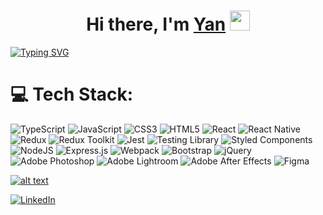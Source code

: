 <h1 align="center">Hi there, I'm <a href="https://www.linkedin.com/in/yan-yunitski-4a5216125/" target="_blank">Yan</a>
<img src="https://github.com/blackcater/blackcater/raw/main/images/Hi.gif" height="32"/></h1>

<a href="https://git.io/typing-svg"><img src="https://readme-typing-svg.demolab.com?font=Fira+Code&pause=1000&width=435&lines=JS, Bikes,+Vinyl,+Beer" alt="Typing SVG" /></a>

# 💻 Tech Stack:
![TypeScript](https://img.shields.io/badge/Typescript-007ACC.svg?style=flat-square&logo=typescript&logoColor=white)
![JavaScript](https://img.shields.io/badge/Javascript-323330.svg?style=flat-square&logo=javascript&logoColor=%23F7DF1E)
![CSS3](https://img.shields.io/badge/CSS3-1a6eb2.svg?style=flat-square&logo=css3&logoColor=white)
![HTML5](https://img.shields.io/badge/HTML5-E34F26.svg?style=flat-square&logo=html5&logoColor=white)
![React](https://img.shields.io/badge/React-20232a.svg?style=flat-square&logo=react&logoColor=%2361DAFB)
![React Native](https://img.shields.io/badge/React_Native-20232a.svg?style=flat-square&logo=react&logoColor=%2361DAFB)
![Redux](https://img.shields.io/badge/Redux-593d88.svg?style=flat-square&logo=redux&logoColor=white)
![Redux Toolkit](https://img.shields.io/badge/Redux_Toolkit-593d88.svg?style=flat-square&logo=redux&logoColor=white)
![Jest](https://img.shields.io/badge/Jest-8e475b.svg?style=flat-square&logo=jest&logoColor=white)
![Testing Library](https://img.shields.io/badge/Testing_Library-white.svg?style=flat-square&logo=testing-library&logoColor=c72626)
![Styled Components](https://img.shields.io/badge/Styled_Components-DB7093?style=flat-square&logo=styled-components&logoColor=white)
![NodeJS](https://img.shields.io/badge/Node.js-6DA55F?style=flat-square&logo=node.js&logoColor=white)
![Express.js](https://img.shields.io/badge/Express.js-404d59.svg?style=flat-square&logo=express&logoColor=%2361DAFB)
![Webpack](https://img.shields.io/badge/Webpack-2b3a42.svg?style=flat-square&logo=webpack&logoColor=%2361DAFB)
![Bootstrap](https://img.shields.io/badge/Bootstrap-563D7C.svg?style=flat-square&logo=bootstrap&logoColor=white)
![jQuery](https://img.shields.io/badge/jQuery-0769ad.svg?style=flat-square&logo=jquery&logoColor=7acef4)
![Adobe Photoshop](https://img.shields.io/badge/Adobe_Photoshop-001d26.svg?style=flat-square&logo=adobephotoshop&logoColor=37c5ff)
![Adobe Lightroom](https://img.shields.io/badge/Adobe_Lightroom-17232d.svg?style=flat-square&logo=Adobe%20Lightroom&logoColor=aed1e8)
![Adobe After Effects](https://img.shields.io/badge/Adobe%20After%20Effects-9999FF.svg?style=flat-square&logo=Adobe%20After%20Effects&logoColor=white)
![Figma](https://img.shields.io/badge/Figma-F24E1E.svg?style=flat-square&logo=figma&logoColor=white)

[![alt text](https://www.codewars.com/users/yanushok/badges/small?theme=light "Codewars")](https://www.codewars.com/users/yanushok/)

[![LinkedIn](https://img.shields.io/badge/linkedin-0077B5.svg?&style=flat-square&logo=linkedin&logoColor=white)](https://www.linkedin.com/in/yan-yunitski-4a5216125/)

<!--
**yanushok/yanushok** is a ✨ _special_ ✨ repository because its `README.md` (this file) appears on your GitHub profile.

Here are some ideas to get you started:

- 🔭 I’m currently working on ...
- 🌱 I’m currently learning ...
- 👯 I’m looking to collaborate on ...
- 🤔 I’m looking for help with ...
- 💬 Ask me about ...
- 📫 How to reach me: ...
- 😄 Pronouns: ...
- ⚡ Fun fact: ...
-->
